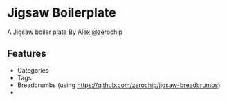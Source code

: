# Jigsaw Boilerplate

A [Jigsaw](https://github.com/tightenco/jigsaw) boiler plate By Alex @zerochip

## Features
- Categories
- Tags
- Breadcrumbs (using <https://github.com/zerochip/jigsaw-breadcrumbs>)
- <title> helper function
- Asset helper function
- Header image helper function

See the demo <https://zerochip.github.io/jigsaw-boilerplate>

